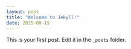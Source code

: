 ```yaml
---
layout: post
title: "Welcome to Jekyll!"
date: 2025-09-15
---
```


This is your first post. Edit it in the `_posts` folder.

